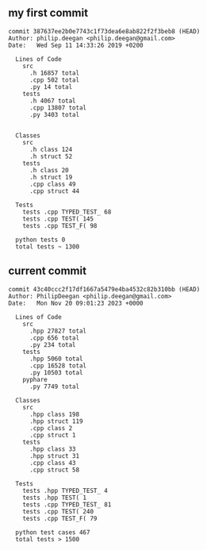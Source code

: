 ## my first commit

    commit 387637ee2b0e7743c1f73dea6e8ab822f2f3beb8 (HEAD)
    Author: philip.deegan <philip.deegan@gmail.com>
    Date:   Wed Sep 11 14:33:26 2019 +0200

      Lines of Code
        src
          .h 16857 total
          .cpp 502 total
          .py 14 total
        tests
          .h 4067 total
          .cpp 13807 total
          .py 3403 total


      Classes
        src
          .h class 124
          .h struct 52
        tests
          .h class 20
          .h struct 19
          .cpp class 49
          .cpp struct 44

      Tests
        tests .cpp TYPED_TEST_ 68
        tests .cpp TEST( 145
        tests .cpp TEST_F( 98

      python tests 0
      total tests ~ 1300














## current commit

    commit 43c40ccc2f17df1667a5479e4ba4532c82b310bb (HEAD)
    Author: PhilipDeegan <philip.deegan@gmail.com>
    Date:   Mon Nov 20 09:01:23 2023 +0000

      Lines of Code
        src
          .hpp 27827 total
          .cpp 656 total
          .py 234 total
        tests
          .hpp 5060 total
          .cpp 16528 total
          .py 10503 total
        pyphare
          .py 7749 total

      Classes
        src
          .hpp class 198
          .hpp struct 119
          .cpp class 2
          .cpp struct 1
        tests
          .hpp class 33
          .hpp struct 31
          .cpp class 43
          .cpp struct 58

      Tests
        tests .hpp TYPED_TEST_ 4
        tests .hpp TEST( 1
        tests .cpp TYPED_TEST_ 81
        tests .cpp TEST( 240
        tests .cpp TEST_F( 79

      python test cases 467
      total tests > 1500
